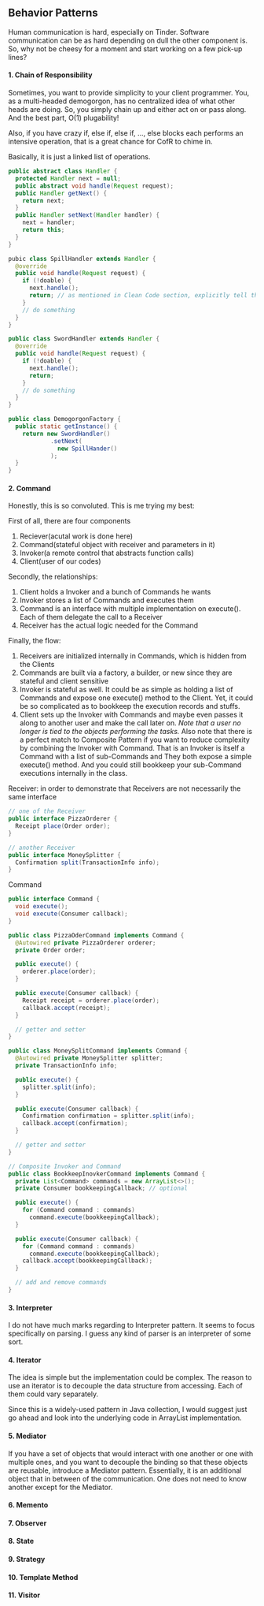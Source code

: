 ## Behavior Patterns
Human communication is hard, especially on Tinder. Software communication can be as hard depending on dull the other component is. So, why not be cheesy for a moment and start working on a few pick-up lines?

#### 1. Chain of Responsibility
Sometimes, you want to provide simplicity to your client programmer. You, as a multi-headed demogorgon, has no centralized idea of what other heads are doing. So, you simply chain up and either act on or pass along. And the best part, O(1) plugability!

Also, if you have crazy if, else if, else if, ..., else blocks each performs an intensive operation, that is a great chance for CofR to chime in.

Basically, it is just a linked list of operations. 

```java
public abstract class Handler {
  protected Handler next = null;
  public abstract void handle(Request request);
  public Handler getNext() {
    return next;
  }
  public Handler setNext(Handler handler) {
    next = handler;
    return this;
  }
}

pubic class SpillHandler extends Handler {
  @override
  public void handle(Request request) {
    if (!doable) { 
      next.handle();
      return; // as mentioned in Clean Code section, explicitly tell the reader it ends here.
    }
    // do something
  }
}

public class SwordHandler extends Handler {
  @override
  public void handle(Request request) {
    if (!doable) { 
      next.handle();
      return;
    }
    // do something
  }
}

public class DemogorgonFactory {
  public static getInstance() {
    return new SwordHandler()
            .setNext(
              new SpillHander()
            );
  }
}
```

#### 2. Command
Honestly, this is so convoluted. This is me trying my best: 

First of all, there are four components
1. Reciever(acutal work is done here)
2. Command(stateful object with receiver and parameters in it)
3. Invoker(a remote control that abstracts function calls)
4. Client(user of our codes)

Secondly, the relationships:
1. Client holds a Invoker and a bunch of Commands he wants
2. Invoker stores a list of Commands and executes them
3. Command is an interface with multiple implementation on execute(). Each of them delegate the call to a Receiver
4. Receiver has the actual logic needed for the Command

Finally, the flow:
1. Receivers are initialized internally in Commands, which is hidden from the Clients
2. Commands are built via a factory, a builder, or new since they are stateful and client sensitive
3. Invoker is stateful as well. It could be as simple as holding a list of Commands and expose one execute() method to the Client. Yet, it could be so complicated as to bookkeep the execution records and stuffs.
4. Client sets up the Invoker with Commands and maybe even passes it along to another user and make the call later on.
*Note that a user no longer is tied to the objects performing the tasks.*
Also note that there is a perfect match to Composite Pattern if you want to reduce complexity by combining the Invoker with Command. That is an Invoker is itself a Command with a list of sub-Commands and They both expose a simple execute() method. And you could still bookkeep your sub-Command executions internally in the class.

Receiver: in order to demonstrate that Receivers are not necessarily the same interface
```java
// one of the Receiver
public interface PizzaOrderer {
  Receipt place(Order order);
}

// another Receiver
public interface MoneySplitter {
  Confirmation split(TransactionInfo info);
}
```

Command
```java
public interface Command {
  void execute();
  void execute(Consumer callback);
}

public class PizzaOderCommand implements Command {
  @Autowired private PizzaOrderer orderer;
  private Order order;

  public execute() {
    orderer.place(order);
  }

  public execute(Consumer callback) {
    Receipt receipt = orderer.place(order);
    callback.accept(receipt);
  }

  // getter and setter
}

public class MoneySplitCommand implements Command {
  @Autowired private MoneySplitter splitter;
  private TransactionInfo info;

  public execute() {
    splitter.split(info);
  }

  public execute(Consumer callback) {
    Confirmation confirmation = splitter.split(info);
    callback.accept(confirmation);
  }

  // getter and setter
}

// Composite Invoker and Command
public class BookkeepInovkerCommand implements Command {
  private List<Command> commands = new ArrayList<>();
  private Consumer bookkeepingCallback; // optional

  public execute() {
    for (Command command : commands)
      command.execute(bookkeepingCallback);
  }

  public execute(Consumer callback) {
    for (Command command : commands)
      command.execute(bookkeepingCallback);
    callback.accept(bookkeepingCallback);
  }

  // add and remove commands
}

```


#### 3. Interpreter
I do not have much marks regarding to Interpreter pattern. It seems to focus specifically on parsing. I guess any kind of parser is an interpreter of some sort.

#### 4. Iterator
The idea is simple but the implementation could be complex. The reason to use an iterator is to decouple the data structure from accessing. Each of them could vary separately.

Since this is a widely-used pattern in Java collection, I would suggest just go ahead and look into the underlying code in ArrayList implementation. 

#### 5. Mediator
If you have a set of objects that would interact with one another or one with multiple ones, and you want to decouple the binding so that these objects are reusable, introduce a Mediator pattern. Essentially, it is an additional object that in between of the communication. One does not need to know another except for the Mediator.

#### 6. Memento
#### 7. Observer
#### 8. State
#### 9. Strategy
#### 10. Template Method
#### 11. Visitor